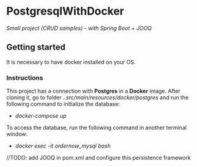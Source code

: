 # PostgresqlWithDocker
*Small project (CRUD samples) - with Spring Boot + JOOQ*

## Getting started

It is necessary to have docker installed on your OS.

### Instructions

This project has a connection with **Postgres** in a **Docker** image.
After cloning it, go to folder *..src/main/resources/docker/postgres* and run the following command to initialize the database:
* *docker-compose up*

To access the database, run the following command in another terminal window:

* *docker exec -it ordernow_mysql bash*


//TODO: add JOOQ in pom.xml and configure this persistence framework
